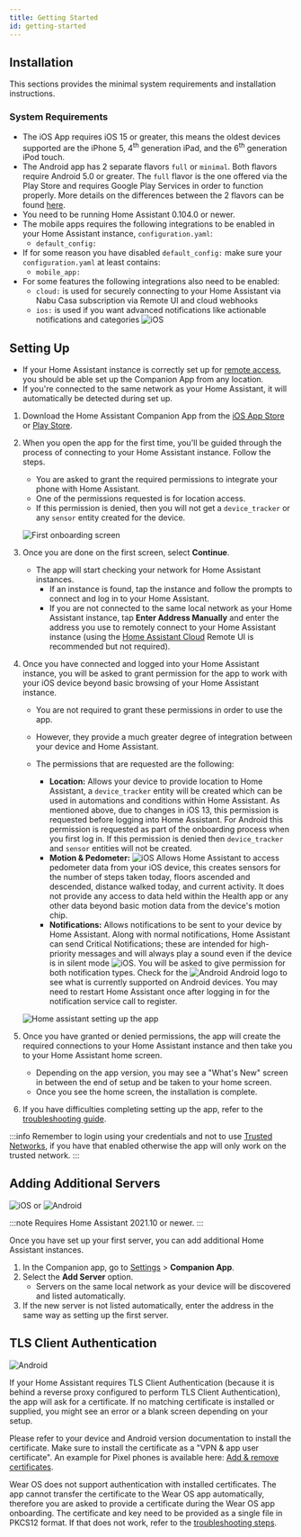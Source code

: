 ```yaml
---
title: Getting Started
id: getting-started
---
```


## Installation

This sections provides the minimal system requirements and installation instructions.

### System Requirements

- The iOS App requires iOS 15 or greater, this means the oldest devices supported are the iPhone 5, 4<sup>th</sup> generation iPad, and the 6<sup>th</sup> generation iPod touch. 
- The Android app has 2 separate flavors `full` or `minimal`. Both flavors require Android 5.0 or greater. The `full` flavor is the one offered via the Play Store and requires Google Play Services in order to function properly. More details on the differences between the 2 flavors can be found [here](../core/android-flavors.md).
- You need to be running Home Assistant 0.104.0 or newer.
- The mobile apps requires the following integrations to be enabled in your Home Assistant instance, `configuration.yaml`:
  - `default_config:`
- If for some reason you have disabled `default_config:` make sure your `configuration.yaml` at least contains:
  - `mobile_app:`
- For some features the following integrations also need to be enabled:
  - `cloud:` is used for securely connecting to your Home Assistant via Nabu Casa subscription via Remote UI and cloud webhooks
  - `ios:` is used if you want advanced notifications like actionable notifications and categories ![iOS](/assets/iOS.svg)

## Setting Up

- If your Home Assistant instance is correctly set up for [remote access](https://www.home-assistant.io/docs/configuration/remote/), you should be able set up the Companion App from any location.
- If you're connected to the same network as your Home Assistant, it will automatically be detected during set up.

1. Download the Home Assistant Companion App from the [iOS App Store](https://apps.apple.com/app/home-assistant/id1099568401) or [Play Store](https://play.google.com/store/apps/details?id=io.homeassistant.companion.android).
2. When you open the app for the first time, you'll be guided through the process of connecting to your Home Assistant instance. Follow the steps.
   - You are asked to grant the required permissions to integrate your phone with Home Assistant.
   - One of the permissions requested is for location access. 
   - If this permission is denied, then you will not get a `device_tracker` or any `sensor` entity created for the device.

    ![First onboarding screen](/assets/Onboarding_start.jpg)

3. Once you are done on the first screen, select **Continue**.
   - The app will start checking your network for Home Assistant instances.
     - If an instance is found, tap the instance and follow the prompts to connect and log in to your Home Assistant.
     - If you are not connected to the same local network as your Home Assistant instance, tap **Enter Address Manually** and enter the address you use to remotely connect to your Home Assistant instance (using the [Home Assistant Cloud](https://www.nabucasa.com/config/remote/) Remote UI is recommended but not required).
4. Once you have connected and logged into your Home Assistant instance, you will be asked to grant permission for the app to work with your iOS device beyond basic browsing of your Home Assistant instance.
   - You are not required to grant these permissions in order to use the app.
   - However, they provide a much greater degree of integration between your device and Home Assistant. 
   - The permissions that are requested are the following:

     - **Location:** Allows your device to provide location to Home Assistant, a `device_tracker` entity will be created which can be used in automations and conditions within Home Assistant. As mentioned above, due to changes in iOS 13, this permission is requested before logging into Home Assistant. For Android this permission is requested as part of the onboarding process when you first log in. If this permission is denied then `device_tracker` and `sensor` entities will not be created.
     - **Motion & Pedometer:** ![iOS](/assets/iOS.svg) Allows Home Assistant to access pedometer data from your iOS device, this creates sensors for the number of steps taken today, floors ascended and descended, distance walked today, and current activity. It does not provide any access to data held within the Health app or any other data beyond basic motion data from the device's motion chip.
     - **Notifications:** Allows notifications to be sent to your device by Home Assistant. Along with normal notifications, Home Assistant can send Critical Notifications; these are intended for high-priority messages and will always play a sound even if the device is in silent mode ![iOS](/assets/iOS.svg). You will be asked to give permission for both notification types. Check for the ![Android](/assets/android.svg) Android logo to see what is currently supported on Android devices. You may need to restart Home Assistant once after logging in for the notification service call to register.

    ![Home assistant setting up the app](/assets/Onboarding_connecting.gif)

5. Once you have granted or denied permissions, the app will create the required connections to your Home Assistant instance and then take you to your Home Assistant home screen.
   - Depending on the app version, you may see a "What's New" screen in between the end of setup and be taken to your home screen.
   - Once you see the home screen, the installation is complete.
6. If you have difficulties completing setting up the app, refer to the [troubleshooting guide](../troubleshooting/setup.md).

:::info
Remember to login using your credentials and not to use [Trusted Networks](https://www.home-assistant.io/docs/authentication/providers/#trusted-networks), if you have that enabled otherwise the app will only work on the trusted network.
:::

## Adding Additional Servers

![iOS](/assets/iOS.svg) or ![Android](/assets/android.svg)

:::note
Requires Home Assistant 2021.10 or newer.
:::

Once you have set up your first server, you can add additional Home Assistant instances.

1. In the Companion app, go to [Settings](https://my.home-assistant.io/redirect/config/) > **Companion App**.
2. Select the **Add Server** option.
   - Servers on the same local network as your device will be discovered and listed automatically.
3. If the new server is not listed automatically, enter the address in the same way as setting up the first server.

## TLS Client Authentication

![Android](/assets/android.svg)

If your Home Assistant requires TLS Client Authentication (because it is behind a reverse proxy configured to perform TLS Client Authentication), the app will ask for a certificate. If no matching certificate is installed or supplied, you might see an error or a blank screen depending on your setup.

Please refer to your device and Android version documentation to install the certificate. Make sure to install the certificate as a "VPN & app user certificate". An example for Pixel phones is available here: [Add & remove certificates](https://support.google.com/pixelphone/answer/2844832?hl=en).

Wear OS does not support authentication with installed certificates. The app cannot transfer the certificate to the Wear OS app automatically, therefore you are asked to provide a certificate during the Wear OS app onboarding. The certificate and key need to be provided as a single file in PKCS12 format. If that does not work, refer to the [troubleshooting steps](../troubleshooting/networking.md#tls-client-authentication).
